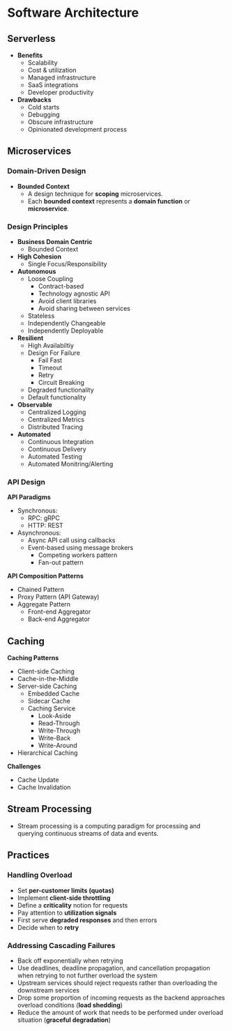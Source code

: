 # Software Architecture

## Serverless

  - **Benefits**
    - Scalability
    - Cost & utilization
    - Managed infrastructure
    - SaaS integrations
    - Developer productivity
  - **Drawbacks**
    - Cold starts
    - Debugging
    - Obscure infrastructure
    - Opinionated development process

## Microservices

### Domain-Driven Design

  - **Bounded Context**
    - A design technique for **scoping** microservices.
    - Each **bounded context** represents a **domain function** or **microservice**.

### Design Principles

  - **Business Domain Centric**
    - Bounded Context
  - **High Cohesion**
    - Single Focus/Responsibility
  - **Autonomous**
    - Loose Coupling
      - Contract-based
      - Technology agnostic API
      - Avoid client libraries
      - Avoid sharing between services
    - Stateless
    - Independently Changeable
    - Independently Deployable
  - **Resilient**
    - High Availabiltiy
    - Design For Failure
      - Fail Fast
      - Timeout
      - Retry
      - Circuit Breaking
    - Degraded functionality
    - Default functionality
  - **Observable**
    - Centralized Logging
    - Centralized Metrics
    - Distributed Tracing
  - **Automated**
    - Continuous Integration
    - Continuous Delivery
    - Automated Testing
    - Automated Monitring/Alerting


### API Design

**API Paradigms**

  - Synchronous:
    - RPC: gRPC
    - HTTP: REST
  - Asynchronous:
    - Async API call using callbacks
    - Event-based using message brokers
      - Competing workers pattern
      - Fan-out pattern

**API Composition Patterns**

  - Chained Pattern
  - Proxy Pattern (API Gateway)
  - Aggregate Pattern
    - Front-end Aggregator
    - Back-end Aggregator


## Caching

**Caching Patterns**

  - Client-side Caching
  - Cache-in-the-Middle
  - Server-side Caching
    - Embedded Cache
    - Sidecar Cache
    - Caching Service
      - Look-Aside
      - Read-Through
      - Write-Through
      - Write-Back
      - Write-Around
  - Hierarchical Caching

**Challenges**

  - Cache Update
  - Cache Invalidation


## Stream Processing

  - Stream processing is a computing paradigm for processing and querying continuous streams of data and events.


## Practices

### Handling Overload

  - Set **per-customer limits (quotas)**
  - Implement **client-side throttling**
  - Define a **criticality** notion for requests
  - Pay attention to **utilization signals**
  - First serve **degraded responses** and then errors
  - Decide when to **retry**

### Addressing Cascading Failures

  - Back off exponentially when retrying
  - Use deadlines, deadline propagation, and cancellation propagation when retrying to not further overload the system
  - Upstream services should reject requests rather than overloading the downstream services
  - Drop some proportion of incoming requests as the backend approaches overload conditions (**load shedding**)
  - Reduce the amount of work that needs to be performed under overload situation (**graceful degradation**)

